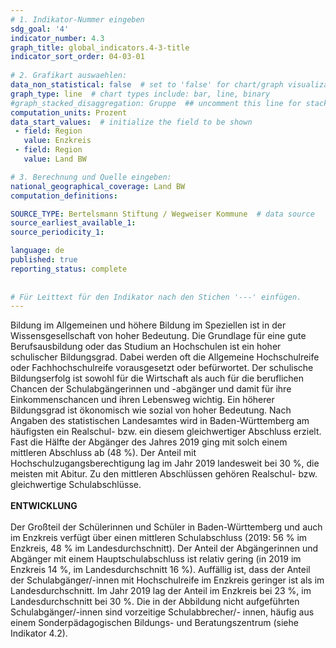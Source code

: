 ```yaml
---
# 1. Indikator-Nummer eingeben 
sdg_goal: '4'
indicator_number: 4.3
graph_title: global_indicators.4-3-title
indicator_sort_order: 04-03-01
 
# 2. Grafikart auswaehlen: 
data_non_statistical: false  # set to 'false' for chart/graph visualization 
graph_type: line  # chart types include: bar, line, binary 
#graph_stacked_disaggregation: Gruppe  ## uncomment this line for stacked bars. eplace 'Geschlecht' with the field of aggregation. 
computation_units: Prozent 
data_start_values:  # initialize the field to be shown  
 - field: Region 
   value: Enzkreis
 - field: Region 
   value: Land BW

# 3. Berechnung und Quelle eingeben: 
national_geographical_coverage: Land BW
computation_definitions: 

SOURCE_TYPE: Bertelsmann Stiftung / Wegweiser Kommune  # data source  
source_earliest_available_1: 
source_periodicity_1: 

language: de   
published: true 
reporting_status: complete
 
 
# Für Leittext für den Indikator nach den Stichen '---' einfügen. 
---
```


Bildung im Allgemeinen und höhere Bildung im Speziellen ist in der Wissensgesellschaft von hoher Bedeutung. Die Grundlage für eine gute Berufsausbildung oder das Studium an Hochschulen ist ein hoher schulischer Bildungsgrad. Dabei werden oft die Allgemeine Hochschulreife oder Fachhochschulreife vorausgesetzt oder befürwortet. Der schulische Bildungserfolg ist sowohl für die Wirtschaft als auch für die beruflichen Chancen der Schulabgängerinnen und -abgänger und damit für ihre Einkommenschancen und ihren Lebensweg wichtig. Ein höherer Bildungsgrad ist ökonomisch wie sozial von hoher Bedeutung. Nach Angaben des statistischen Landesamtes wird in Baden-Württemberg am häufigsten ein Realschul- bzw. ein diesem gleichwertiger Abschluss erzielt. Fast die Hälfte der Abgänger des Jahres 2019 ging mit solch einem mittleren Abschluss ab (48 %). Der Anteil mit Hochschulzugangsberechtigung lag im Jahr 2019 landesweit bei 30 %, die meisten mit Abitur. Zu den mittleren Abschlüssen gehören Realschul- bzw. gleichwertige Schulabschlüsse. <br>
<br>
**ENTWICKLUNG** <br>
<br>
Der Großteil der Schülerinnen und Schüler in Baden-Württemberg und auch im Enzkreis verfügt über einen mittleren Schulabschluss (2019: 56 % im Enzkreis, 48 % im Landesdurchschnitt). Der Anteil der Abgängerinnen und Abgänger mit einem Hauptschulabschluss ist relativ gering (in 2019 im Enzkreis 14 %, im Landesdurchschnitt 16 %). Auffällig ist, dass der Anteil der Schulabgänger/-innen mit Hochschulreife im Enzkreis geringer ist als im Landesdurchschnitt. Im Jahr 2019 lag der Anteil im Enzkreis bei 23 %, im Landesdurchschnitt bei 30 %. Die in der Abbildung nicht aufgeführten Schulabgänger/-innen sind vorzeitige Schulabbrecher/- innen, häufig aus einem Sonderpädagogischen Bildungs- und Beratungszentrum (siehe Indikator 4.2).
